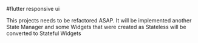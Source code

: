 #flutter responsive ui

This projects needs to be refactored ASAP. It will be implemented another State Manager and some Widgets that were created as Stateless will be converted to Stateful Widgets